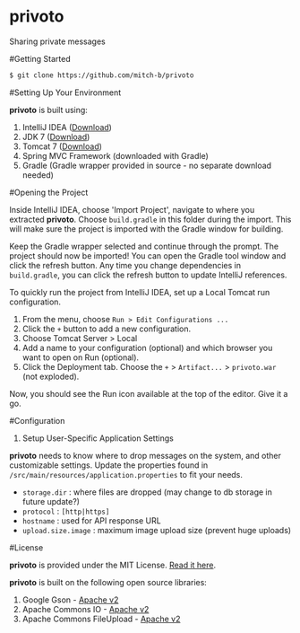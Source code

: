 privoto
=======

Sharing private messages

#Getting Started

```bash
$ git clone https://github.com/mitch-b/privoto
```

#Setting Up Your Environment

**privoto** is built using:

1. IntelliJ IDEA ([Download](https://www.jetbrains.com/idea/download/))
1. JDK 7 ([Download](http://www.oracle.com/technetwork/java/javase/downloads/jdk7-downloads-1880260.html))
1. Tomcat 7 ([Download](http://tomcat.apache.org/download-70.cgi))
1. Spring MVC Framework (downloaded with Gradle)
1. Gradle (Gradle wrapper provided in source - no separate download needed)

#Opening the Project

Inside IntelliJ IDEA, choose 'Import Project', navigate to where you extracted **privoto**. Choose `build.gradle` in this folder during the import. This will make sure the project is imported with the Gradle window for building.

Keep the Gradle wrapper selected and continue through the prompt. The project should now be imported! You can open the Gradle tool window and click the refresh button. Any time you change dependencies in `build.gradle`, you can click the refresh button to update IntelliJ references.

To quickly run the project from IntelliJ IDEA, set up a Local Tomcat run configuration.

1. From the menu, choose `Run > Edit Configurations ...`
1. Click the `+` button to add a new configuration.
1. Choose Tomcat Server > Local
1. Add a name to your configuration (optional) and which browser you want to open on Run (optional).
1. Click the Deployment tab. Choose the `+` >  `Artifact...` > `privoto.war` (not exploded).

Now, you should see the Run icon available at the top of the editor. Give it a go.

#Configuration

1. Setup User-Specific Application Settings

**privoto** needs to know where to drop messages on the system, and other customizable settings. Update the properties found in `/src/main/resources/application.properties` to fit your needs.

- `storage.dir` : where files are dropped (may change to db storage in future update?)
- `protocol` : `[http|https]`
- `hostname` : used for API response URL
- `upload.size.image` : maximum image upload size (prevent huge uploads)

#License

**privoto** is provided under the MIT License. [Read it here](https://raw.githubusercontent.com/mitch-b/privoto/master/LICENSE).

**privoto** is built on the following open source libraries:

1. Google Gson - [Apache v2](https://google-gson.googlecode.com/svn/trunk/gson/LICENSE)
1. Apache Commons IO - [Apache v2](http://www.apache.org/licenses/LICENSE-2.0)
1. Apache Commons FileUpload - [Apache v2](http://www.apache.org/licenses/LICENSE-2.0)
